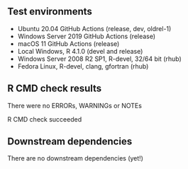 
## Test environments

* Ubuntu 20.04 GitHub Actions (release, dev, oldrel-1)
* Windows Server 2019 GitHub Actions (release)
* macOS 11 GitHub Actions (release)
* Local Windows, R 4.1.0 (devel and release)
* Windows Server 2008 R2 SP1, R-devel, 32/64 bit (rhub)
* Fedora Linux, R-devel, clang, gfortran (rhub)


## R CMD check results

There were no ERRORs, WARNINGs or NOTEs

R CMD check succeeded


## Downstream dependencies

There are no downstream dependencies (yet!)
